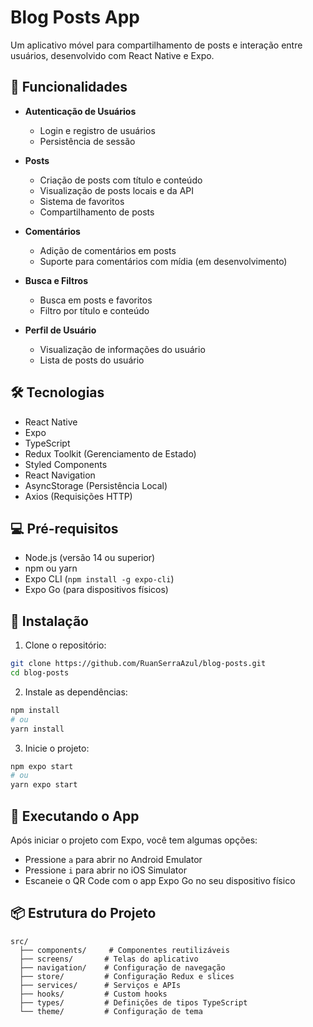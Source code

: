 # Blog Posts App


Um aplicativo móvel para compartilhamento de posts e interação entre usuários, desenvolvido com React Native e Expo.

## 🚀 Funcionalidades

- **Autenticação de Usuários**
  - Login e registro de usuários
  - Persistência de sessão

- **Posts**
  - Criação de posts com título e conteúdo
  - Visualização de posts locais e da API
  - Sistema de favoritos
  - Compartilhamento de posts

- **Comentários**
  - Adição de comentários em posts
  - Suporte para comentários com mídia (em desenvolvimento)

- **Busca e Filtros**
  - Busca em posts e favoritos
  - Filtro por título e conteúdo


- **Perfil de Usuário**
  - Visualização de informações do usuário
  - Lista de posts do usuário


## 🛠 Tecnologias

- React Native
- Expo
- TypeScript
- Redux Toolkit (Gerenciamento de Estado)
- Styled Components
- React Navigation
- AsyncStorage (Persistência Local)
- Axios (Requisições HTTP)

## 💻 Pré-requisitos

- Node.js (versão 14 ou superior)
- npm ou yarn
- Expo CLI (`npm install -g expo-cli`)
- Expo Go (para dispositivos físicos)

## 🔧 Instalação

1. Clone o repositório:
```bash
git clone https://github.com/RuanSerraAzul/blog-posts.git
cd blog-posts
```

2. Instale as dependências:
```bash
npm install
# ou
yarn install
```

3. Inicie o projeto:
```bash
npm expo start
# ou
yarn expo start
```

## 📱 Executando o App

Após iniciar o projeto com Expo, você tem algumas opções:

- Pressione `a` para abrir no Android Emulator
- Pressione `i` para abrir no iOS Simulator
- Escaneie o QR Code com o app Expo Go no seu dispositivo físico


## 📦 Estrutura do Projeto

```
src/
  ├── components/     # Componentes reutilizáveis
  ├── screens/       # Telas do aplicativo
  ├── navigation/    # Configuração de navegação
  ├── store/         # Configuração Redux e slices
  ├── services/      # Serviços e APIs
  ├── hooks/         # Custom hooks
  ├── types/         # Definições de tipos TypeScript
  └── theme/         # Configuração de tema
```

